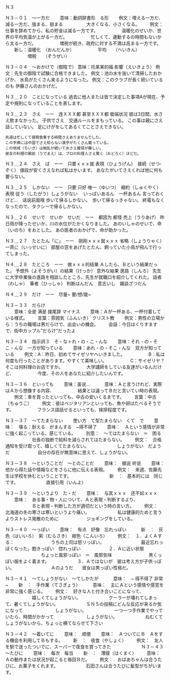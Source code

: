 Ｎ３


Ｎ３－０１　～一方だ
　　意味：動詞辞書形　る形
　　例文：増える一方だ、減る一方だ、強まる、弱まる
　　　　　大きくなる、小さくなる。
　　例文：仕事を辞めてから、私の貯金は減る一方です。
　　　　　温暖化のせいか、世界の平均気温が上がる一方だ。
　　　　　忙しくて、運動するの時間もないから太る一方だ。
　　　　　増税が続き、政府に対する不満は高まる一方です。
　　新し：温暖化　（おんだんか）
　　　　　平均　　（へいきん）
　　　　　増税　　（ぞうぜい）


Ｎ３－０４　～おかけで（御陰で）
    意味：托某某的福 影響（えいきょう）
    例文：先生の御陰で試験に合格できました。
    例文：池の水を抜いて清掃したおかげか、
           水鳥がたくさん来るようになった。
    例文：このクラブが長く続いているのも
           伊藤さんのおかげだ。 

Ｎ３＿２０　ことになっている
    過去に他人または皆で決定した事項Aが現在、予定や規則になっていることを表します。


Ｎ３＿２３　さえ　ーー　连ＸＸＸ都 甚至ＸＸＸ都 极端状况
    彼は3日間、水さえ飲まなかった。
    子供でさえ　交通ルールをまもっている。
    この事は親にさえ話していない。
    足にけがをしてあるくてことさえできない。

    先週は忙しくて昼間食事する時間さえありませんでした。
    この字典には中国でさえ知らない漢字がたくさん載っている。
    この地域（ちいき）は戦乱が続いて水さえ確保が難しい。
    彼女の料理の腕前（うでまえ）は、プロの料理人さえ驚く（おどろく）ほどだ。


Ｎ３＿２４　さえ　ば　ーー　只要ｘｘｘ就
    表現（ひょうげん）　接続（せつ‐ぞく）
    値段が安くさえなれば私はかいます。
    あなたがいてさえくれば他に何も要らない。


Ｎ３＿２５　しかない　ーー　只要 只好
    唯一（ゆいつ）　縮約（しゅくやく）表現
    従う（したがう）しょうがない　
    いっぱいあるん　一杯あるん
    言っておくけど…　话说前面哦
    歩いて帰るしかない。　歩いて帰るっきゃない。
    終電もなくなったので、タクシーで帰るしかない。


Ｎ３＿２６　せいで　せいか　せいだ　ーー　都因为 都怪
    売上（うりあげ）
    昨日雨が降ったせいか、川の水位がたかくなりました。
    あのいしゃのせいで、命（いのち）をおとした。
    あの医者のおかげで、命が助かった。


Ｎ３＿２７　たとたん「に」　ーー　刚刚ｘｘｘ就ｘｘｘ
    省略（しょうりゃく）
    一斉に（いっせいに）
    部屋の窓をあげたとたん、飼っていた小鳥が飛んで行ってしまった。


Ｎ４＿２８　たところ　ーー　做ｘｘｘ的结果
    Ａしたら、Ｂという結果だった。
    予想外（よそうがい）の結果（けっか）
    意外な結果
    進路（しんろ）
    先生に大学卒業後の進路を相談したところ、先生が就職口を紹介してくれた。
    話者（わしゃ）　筆者（ひっしゃ）
    判断はんだん　意志いし　雑談ざつだん


Ｎ４＿２９　だけ　ーー　尽量~ 要/想/能~


Ｎ３－３３　だらけ  
　　意味：全是 满是  接尾辞 マイナス
　　意味：Ａが一杯ある、一杯付着している様式。
　　言葉：雰囲気（ふんいき） クリスト教
　　例文：男性の立場から：うちの職場は男だらけで、出会いの機会。
　　会話：今日はくりすますで、街中カップル”だらけ”だったよ


Ｎ３－３４　指示詞３　そ・な＋れ・の・こ・んな
　　意味：それ・の・そこ・んな　一方が知っている
　　意味：あれ・の・そこ・んな　双方が知っている
　　例文：A：昨日、初めてサイゼリヤへいきました。
　　　　　B：私は何度も行ったことがあります。やすくて美味しい。
　　　　　C：サイゼリヤ？そこは何料理のお店ですか。
　　　　　大学講師をしている友達がいるんだけど、
　　　　　今度、その人をあなたに紹介したいんです。


Ｎ３－３６　といっても
　　意味：虽说…　
　　意味：Ａと言うけれど、実際はＡから想像する内容、
　　　　　結果とは違ってＢだと言いてい時の表現。
　　例文：車を買ったといっても、中古の安いくるまです。
　　言葉：中古（ちゅうこ）
　　例文：彼はベジタリアンといっても、魚や卵はたべるそうです。
　　　　　フランス語話せるといっても、挨拶程度です。


Ｎ３－３７　～てたまらない
　　使い方　て型たまらない　くて　で
　　意味：　堪る：耐える　がまんする　~得不得了 
　　意味：　Ａという感情が非常に強く起こっている、感じている。
　　別意：　～てはたまらない　＝　困る
　　　　　　社長の独断で給料を減らされてはたまらない。
　　例文：　合格通知を受け取って、嬉しくてたまらない。
　　　　　　しょうがない　だようだ
　　　　　　自分の存在が無意味に思えて、しょうがない。


Ｎ３－３８　～ということだ　～とのことだ
　　意味：　据说 听说
　　意味：　他から得た話や情報などをさらに他に伝える表現。
　　例文：　来週、佐藤先生は学校を休むということです。
　　　　　　
　　新　：　基本的には　同じです。
　　　　　　直接引用（いんよ）


Ｎ３－３９　～というより　た・だ
　　意味：　与其ｘｘｘ　还不如ｘｘｘ
　　意味：　ある事・物・人について、Ａと表現・判断するより、
　　　　　　Ｂと表現・判断した方が適切だという時の言い方。
　　例文：　北海道の冬の寒さは寒いというより痛い。
　　　　　　私は健康的ためと言うよりストレス発散のために
　　　　　　ジョギングをしている。


Ｎ３－４０　～っぽい
　　意味：　有点　好像　忘れっぽい　
　　新　：　灰色（はいいろ）　紫（むらさき）　紺色（こんいろ）
　　例文：　１．よくＡする：
　　　　　　　　うちの上司は怒リっぽい。
　　　　　　　　最近忘れっぽくなった。飽きっぽい　惚れっぽい
　　　　　　２．Ａに近い状態
　　　　　　　　ちょっと風邪っぽい　＝　風邪気味
　　　　　　　　黒くっぽい服をよく着ます。
　　　　　　３．Ａではないが　彼は考え方が子供っぽい。
　　　　　　　　Ａのようだ　　彼女は男っぽい性格だ。


Ｎ３－４１　～てしょうがない　～てしかたが　
　　意味：　~ 得不得了 非常~
　　新　：　手作業（てさぎょう）　
　　意味：　主にＡという感情や感覚を非常に強く感じる。
　　例文：　好きな人と付き合いことになって、
　　　　　　嬉しくてしょうがない。
　　　　　　クーラーが壊れてしまって、暑くてしょうがない。
　　　　　　ＳＮＳの投稿にどんな反応が来るか気になって
　　　　　　　しょうがない。
　　　　　　一つ一つ手作業でやっていたら、時間がかかって
　　　　　　　しょうがない。
　　　　　　ねむくてしょうがないから、ちょっと横てならせて下さい


Ｎ３－４２　～着いてに
　　意味：　顺便
　　意味：　ＡついてにＢ　Ａをする機会を利用してＢもする。
　　新　：　夜食（やしょく）
　　例文：　友人を駅で送ったついでに、スーパーで夜食を買ってきた
　　　　
　　
Ｎ３－４３　～たびに
　　意味：　每次　每当
　　新　：　薄膜（はくまく）
　　意味：　Ａの動作または状況が起こると毎回Ｂだ。
　　例文：　おばあちゃんは合うたびに、お菓子をくれます。
　　　　　　石田さんは合うたびに髪型がちがいます。
　